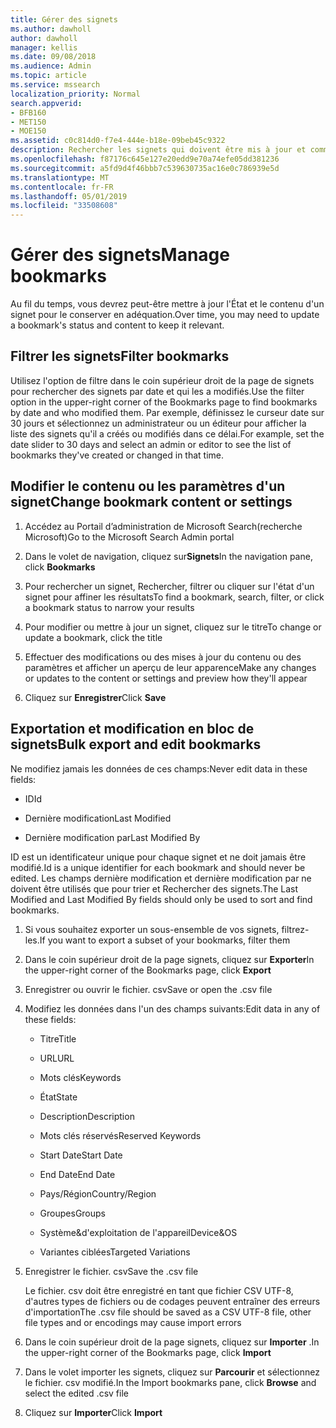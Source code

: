 ```yaml
---
title: Gérer des signets
ms.author: dawholl
author: dawholl
manager: kellis
ms.date: 09/08/2018
ms.audience: Admin
ms.topic: article
ms.service: mssearch
localization_priority: Normal
search.appverid:
- BFB160
- MET150
- MOE150
ms.assetid: c0c814d0-f7e4-444e-b18e-09beb45c9322
description: Rechercher les signets qui doivent être mis à jour et comment modifier en bloc les résultats de signet pour Microsoft Search
ms.openlocfilehash: f87176c645e127e20edd9e70a74efe05dd381236
ms.sourcegitcommit: a5fd9d4f46bbb7c539630735ac16e0c786939e5d
ms.translationtype: MT
ms.contentlocale: fr-FR
ms.lasthandoff: 05/01/2019
ms.locfileid: "33508608"
---
```

# <a name="manage-bookmarks"></a><span data-ttu-id="afbe0-103">Gérer des signets</span><span class="sxs-lookup"><span data-stu-id="afbe0-103">Manage bookmarks</span></span>

<span data-ttu-id="afbe0-104">Au fil du temps, vous devrez peut-être mettre à jour l'État et le contenu d'un signet pour le conserver en adéquation.</span><span class="sxs-lookup"><span data-stu-id="afbe0-104">Over time, you may need to update a bookmark's status and content to keep it relevant.</span></span> 
  
## <a name="filter-bookmarks"></a><span data-ttu-id="afbe0-105">Filtrer les signets</span><span class="sxs-lookup"><span data-stu-id="afbe0-105">Filter bookmarks</span></span>

<span data-ttu-id="afbe0-106">Utilisez l'option de filtre dans le coin supérieur droit de la page de signets pour rechercher des signets par date et qui les a modifiés.</span><span class="sxs-lookup"><span data-stu-id="afbe0-106">Use the filter option in the upper-right corner of the Bookmarks page to find bookmarks by date and who modified them.</span></span> <span data-ttu-id="afbe0-107">Par exemple, définissez le curseur date sur 30 jours et sélectionnez un administrateur ou un éditeur pour afficher la liste des signets qu'il a créés ou modifiés dans ce délai.</span><span class="sxs-lookup"><span data-stu-id="afbe0-107">For example, set the date slider to 30 days and select an admin or editor to see the list of bookmarks they've created or changed in that time.</span></span>
  
## <a name="change-bookmark-content-or-settings"></a><span data-ttu-id="afbe0-108">Modifier le contenu ou les paramètres d'un signet</span><span class="sxs-lookup"><span data-stu-id="afbe0-108">Change bookmark content or settings</span></span>

1. <span data-ttu-id="afbe0-109">Accédez au Portail d’administration de Microsoft Search(recherche Microsoft)</span><span class="sxs-lookup"><span data-stu-id="afbe0-109">Go to the Microsoft Search Admin portal</span></span>
    
2. <span data-ttu-id="afbe0-110">Dans le volet de navigation, cliquez sur**Signets**</span><span class="sxs-lookup"><span data-stu-id="afbe0-110">In the navigation pane, click **Bookmarks**</span></span>
    
3. <span data-ttu-id="afbe0-111">Pour rechercher un signet, Rechercher, filtrer ou cliquer sur l'état d'un signet pour affiner les résultats</span><span class="sxs-lookup"><span data-stu-id="afbe0-111">To find a bookmark, search, filter, or click a bookmark status to narrow your results</span></span>
    
4. <span data-ttu-id="afbe0-112">Pour modifier ou mettre à jour un signet, cliquez sur le titre</span><span class="sxs-lookup"><span data-stu-id="afbe0-112">To change or update a bookmark, click the title</span></span>
    
5. <span data-ttu-id="afbe0-113">Effectuer des modifications ou des mises à jour du contenu ou des paramètres et afficher un aperçu de leur apparence</span><span class="sxs-lookup"><span data-stu-id="afbe0-113">Make any changes or updates to the content or settings and preview how they'll appear</span></span> 
    
6. <span data-ttu-id="afbe0-114">Cliquez sur **Enregistrer**</span><span class="sxs-lookup"><span data-stu-id="afbe0-114">Click **Save**</span></span>
    
## <a name="bulk-export-and-edit-bookmarks"></a><span data-ttu-id="afbe0-115">Exportation et modification en bloc de signets</span><span class="sxs-lookup"><span data-stu-id="afbe0-115">Bulk export and edit bookmarks</span></span>

<span data-ttu-id="afbe0-116">Ne modifiez jamais les données de ces champs:</span><span class="sxs-lookup"><span data-stu-id="afbe0-116">Never edit data in these fields:</span></span>
  
- <span data-ttu-id="afbe0-117">ID</span><span class="sxs-lookup"><span data-stu-id="afbe0-117">Id</span></span>
    
- <span data-ttu-id="afbe0-118">Dernière modification</span><span class="sxs-lookup"><span data-stu-id="afbe0-118">Last Modified</span></span>
    
- <span data-ttu-id="afbe0-119">Dernière modification par</span><span class="sxs-lookup"><span data-stu-id="afbe0-119">Last Modified By</span></span>
    
<span data-ttu-id="afbe0-120">ID est un identificateur unique pour chaque signet et ne doit jamais être modifié.</span><span class="sxs-lookup"><span data-stu-id="afbe0-120">Id is a unique identifier for each bookmark and should never be edited.</span></span> <span data-ttu-id="afbe0-121">Les champs dernière modification et dernière modification par ne doivent être utilisés que pour trier et Rechercher des signets.</span><span class="sxs-lookup"><span data-stu-id="afbe0-121">The Last Modified and Last Modified By fields should only be used to sort and find bookmarks.</span></span>
  
1. <span data-ttu-id="afbe0-122">Si vous souhaitez exporter un sous-ensemble de vos signets, filtrez-les.</span><span class="sxs-lookup"><span data-stu-id="afbe0-122">If you want to export a subset of your bookmarks, filter them</span></span>
    
2. <span data-ttu-id="afbe0-123">Dans le coin supérieur droit de la page signets, cliquez sur **Exporter**</span><span class="sxs-lookup"><span data-stu-id="afbe0-123">In the upper-right corner of the Bookmarks page, click **Export**</span></span>
    
3. <span data-ttu-id="afbe0-124">Enregistrer ou ouvrir le fichier. csv</span><span class="sxs-lookup"><span data-stu-id="afbe0-124">Save or open the .csv file</span></span>
    
4. <span data-ttu-id="afbe0-125">Modifiez les données dans l'un des champs suivants:</span><span class="sxs-lookup"><span data-stu-id="afbe0-125">Edit data in any of these fields:</span></span>
   - <span data-ttu-id="afbe0-126">Titre</span><span class="sxs-lookup"><span data-stu-id="afbe0-126">Title</span></span>
    
   - <span data-ttu-id="afbe0-127">URL</span><span class="sxs-lookup"><span data-stu-id="afbe0-127">URL</span></span>
    
   - <span data-ttu-id="afbe0-128">Mots clés</span><span class="sxs-lookup"><span data-stu-id="afbe0-128">Keywords</span></span>
    
   - <span data-ttu-id="afbe0-129">État</span><span class="sxs-lookup"><span data-stu-id="afbe0-129">State</span></span>
    
   - <span data-ttu-id="afbe0-130">Description</span><span class="sxs-lookup"><span data-stu-id="afbe0-130">Description</span></span>
    
   - <span data-ttu-id="afbe0-131">Mots clés réservés</span><span class="sxs-lookup"><span data-stu-id="afbe0-131">Reserved Keywords</span></span>
    
   - <span data-ttu-id="afbe0-132">Start Date</span><span class="sxs-lookup"><span data-stu-id="afbe0-132">Start Date</span></span>
    
   - <span data-ttu-id="afbe0-133">End Date</span><span class="sxs-lookup"><span data-stu-id="afbe0-133">End Date</span></span>
    
   - <span data-ttu-id="afbe0-134">Pays/Région</span><span class="sxs-lookup"><span data-stu-id="afbe0-134">Country/Region</span></span>
    
   - <span data-ttu-id="afbe0-135">Groupes</span><span class="sxs-lookup"><span data-stu-id="afbe0-135">Groups</span></span>
    
   - <span data-ttu-id="afbe0-136">Système&amp;d'exploitation de l'appareil</span><span class="sxs-lookup"><span data-stu-id="afbe0-136">Device&amp;OS</span></span>
    
   - <span data-ttu-id="afbe0-137">Variantes ciblées</span><span class="sxs-lookup"><span data-stu-id="afbe0-137">Targeted Variations</span></span>
    
5. <span data-ttu-id="afbe0-138">Enregistrer le fichier. csv</span><span class="sxs-lookup"><span data-stu-id="afbe0-138">Save the .csv file</span></span>

    <span data-ttu-id="afbe0-139">Le fichier. csv doit être enregistré en tant que fichier CSV UTF-8, d'autres types de fichiers ou de codages peuvent entraîner des erreurs d'importation</span><span class="sxs-lookup"><span data-stu-id="afbe0-139">The .csv file should be saved as a CSV UTF-8 file, other file types and or encodings may cause import errors</span></span>
    
6. <span data-ttu-id="afbe0-140">Dans le coin supérieur droit de la page signets, cliquez sur **Importer** .</span><span class="sxs-lookup"><span data-stu-id="afbe0-140">In the upper-right corner of the Bookmarks page, click **Import**</span></span>
    
7. <span data-ttu-id="afbe0-141">Dans le volet importer les signets, cliquez sur **Parcourir** et sélectionnez le fichier. csv modifié.</span><span class="sxs-lookup"><span data-stu-id="afbe0-141">In the Import bookmarks pane, click **Browse** and select the edited .csv file</span></span> 
    
8. <span data-ttu-id="afbe0-142">Cliquez sur **Importer**</span><span class="sxs-lookup"><span data-stu-id="afbe0-142">Click **Import**</span></span>